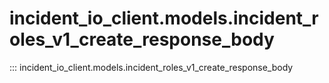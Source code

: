 # incident_io_client.models.incident_roles_v1_create_response_body

::: incident_io_client.models.incident_roles_v1_create_response_body
